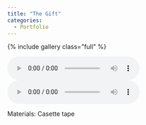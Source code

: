 ```yaml
---
title: "The Gift"
categories:
  - Portfolio  
---
```

{% include gallery class="full" %}

<audio controls>
  <source src="/audio/track 1 final.mp3" type="audio/mp3">
</audio>

<audio controls>
  <source src="/audio/track 2 final.mp3" type="audio/mp3">
</audio>

Materials: Casette tape
